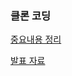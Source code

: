 ### 클론 코딩 
[중요내용 정리](https://www.notion.so/React-Node-js-976f4e25fd5d44d2984ea11193539c4c)

[발표 자료](https://drive.google.com/file/d/1ch72tu7nS4SfpxcEXKCdWIUElZs4Iwim/view?usp=sharing)
